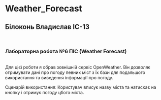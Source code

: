 # Weather_Forecast
<h2>Білоконь Владислав ІС-13</h2> <br>
<h3>Лабораторна робота №6 ПІС (Weather Forecast)</h3><br>
Для цієї роботи я обрав зовнішній сервіс OpenWeather. Він дозволяє отримувати дані про погоду певних міст з їх бази для подальшого використання та виведення інформації про погоду.

Сценарій використання: Користувач вписує назву міста та натискає на кнопку і отримує погоду цбого міста.
